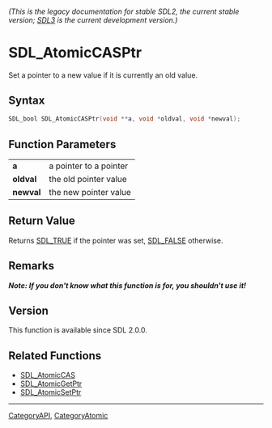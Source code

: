 ###### (This is the legacy documentation for stable SDL2, the current stable version; [SDL3](https://wiki.libsdl.org/SDL3/) is the current development version.)
# SDL_AtomicCASPtr

Set a pointer to a new value if it is currently an old value.

## Syntax

```c
SDL_bool SDL_AtomicCASPtr(void **a, void *oldval, void *newval);

```

## Function Parameters

|                |                        |
| -------------- | ---------------------- |
| **a**          | a pointer to a pointer |
| **oldval**     | the old pointer value  |
| **newval**     | the new pointer value  |

## Return Value

Returns [SDL_TRUE](SDL_TRUE) if the pointer was set, [SDL_FALSE](SDL_FALSE)
otherwise.

## Remarks

***Note: If you don't know what this function is for, you shouldn't use
it!***

## Version

This function is available since SDL 2.0.0.

## Related Functions

* [SDL_AtomicCAS](SDL_AtomicCAS)
* [SDL_AtomicGetPtr](SDL_AtomicGetPtr)
* [SDL_AtomicSetPtr](SDL_AtomicSetPtr)

----
[CategoryAPI](CategoryAPI), [CategoryAtomic](CategoryAtomic)


